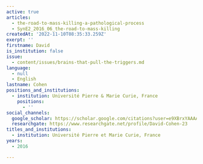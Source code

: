 ```yaml
---
active: true
articles:
  - the-road-to-mass-killing-a-pathological-process
  - SynE2_2016_06_the-road-to-mass-killing
createdAt: '2022-11-10T08:35:33.259Z'
exerpt: ''
firstname: David
is_institution: false
issue:
  - content/issues/brains-that-pull-the-triggers.md
language:
  - null
  - English
lastname: Cohen
positions_and_institutions:
  - institution: Université Pierre & Marie Curie, France
    positions:
      - ''
social_channels:
  google_scholar: https://scholar.google.com/citations?user=e9XBrxYAAAAJ&hl=fr
  researchgate: https://www.researchgate.net/profile/David-Cohen-23
titles_and_institutions:
  - institution: Université Pierre et Marie Curie, France
years:
  - 2016

---
```

